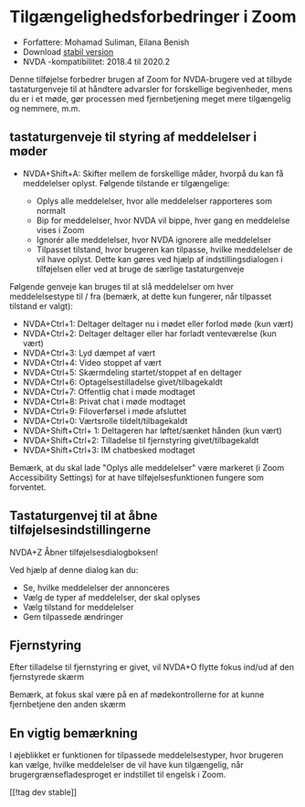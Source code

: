 # Tilgængelighedsforbedringer i Zoom #

* Forfattere: Mohamad Suliman, Eilana Benish
* Download [stabil version][1]
* NVDA -kompatibilitet: 2018.4 til 2020.2

Denne tilføjelse forbedrer brugen af Zoom for NVDA-brugere ved at tilbyde
tastaturgenveje til at håndtere advarsler for forskellige begivenheder, mens
du er i et møde, gør processen med fjernbetjening meget mere tilgængelig og
nemmere, m.m.

## tastaturgenveje til styring af meddelelser i møder

* NVDA+Shift+A: Skifter mellem de forskellige måder, hvorpå du kan få
  meddelelser oplyst. Følgende tilstande er tilgængelige:

    * Oplys alle meddelelser, hvor alle meddelelser rapporteres som normalt
    * Bip for meddelelser, hvor NVDA vil bippe, hver gang en meddelelse
      vises i Zoom
    * Ignorér alle meddelelser, hvor NVDA ignorere alle meddelelser
    * Tilpasset tilstand, hvor brugeren kan tilpasse, hvilke meddelelser de
      vil have oplyst. Dette kan gøres ved hjælp af indstillingsdialogen i
      tilføjelsen eller ved at bruge de særlige tastaturgenveje

Følgende genveje kan bruges til at slå meddelelser om hver meddelelsestype
til / fra (bemærk, at dette kun fungerer, når tilpasset tilstand er valgt):

* NVDA+Ctrl+1: Deltager deltager nu i mødet eller forlod møde (kun vært)
* NVDA+Ctrl+2: Deltager deltager eller har forladt venteværelse (kun vært)
* NVDA+Ctrl+3: Lyd dæmpet af vært
* NVDA+Ctrl+4: Video stoppet af vært
* NVDA+Ctrl+5: Skærmdeling startet/stoppet af en deltager
* NVDA+Ctrl+6: Optagelsestilladelse givet/tilbagekaldt
* NVDA+Ctrl+7: Offentlig chat i møde modtaget
* NVDA+Ctrl+8: Privat chat i møde modtaget
* NVDA+Ctrl+9: Filoverførsel i møde afsluttet
* NVDA+Ctrl+0: Værtsrolle tildelt/tilbagekaldt
* NVDA+Shift+Ctrl+ 1: Deltageren har løftet/sænket hånden (kun vært)
* NVDA+Shift+Ctrl+2: Tilladelse til fjernstyring givet/tilbagekaldt
* NVDA+Shift+Ctrl+3: IM chatbesked modtaget


Bemærk, at du skal lade "Oplys alle meddelelser" være markeret (i Zoom
Accessibility Settings) for at have tilføjelsesfunktionen fungere som
forventet.

## Tastaturgenvej til at åbne tilføjelsesindstillingerne

NVDA+Z Åbner tilføjelsesdialogboksen!

Ved hjælp af denne dialog kan du:

* Se, hvilke meddelelser der annonceres
* Vælg de typer af meddelelser, der skal oplyses
* Vælg tilstand for meddelelser
* Gem tilpassede ændringer

## Fjernstyring

Efter tilladelse til fjernstyring er givet, vil NVDA+O flytte fokus ind/ud
af den fjernstyrede skærm

Bemærk, at fokus skal være på en af mødekontrollerne for at kunne
fjernbetjene den anden skærm

## En vigtig bemærkning

I øjeblikket er funktionen for tilpassede meddelelsestyper, hvor brugeren
kan vælge, hvilke meddelelser de vil have kun tilgængelig, når
brugergrænsefladesproget er indstillet til engelsk i Zoom.

[[!tag dev stable]]

[1]: https://addons.nvda-project.org/files/get.php?file=zoom
